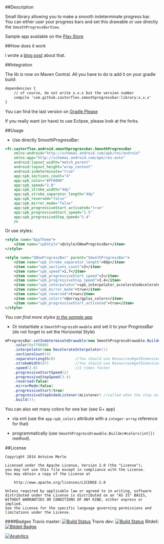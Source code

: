 ##Description

Small library allowing you to make a smooth indeterminate progress bar. You can either user your progress bars and set this drawable or use directly the `SmoothProgressBarView`.

Sample app available on the [Play Store]

##How does it work

I wrote a [blog post] about that.

##Integration

The lib is now on Maven Central. All you have to do is add it on your gradle build:

```xml
dependencies {
    // of course, do not write x.x.x but the version number
    compile 'com.github.castorflex.smoothprogressbar:library:x.x.x'
}
```

You can find the last version on [Gradle Please]

If you really want (or have) to use Eclipse, please look at the forks.

##Usage

-	Use directly SmoothProgressBar:

```xml
<fr.castorflex.android.smoothprogressbar.SmoothProgressBar
	xmlns:android="http://schemas.android.com/apk/res/android"
	xmlns:app="http://schemas.android.com/apk/res-auto"
    android:layout_width="match_parent"
    android:layout_height="wrap_content"
    android:indeterminate="true"
    app:spb_sections_count="4"
    app:spb_color="#FF0000"
    app:spb_speed="2.0"
    app:spb_stroke_width="4dp"
    app:spb_stroke_separator_length="4dp"
    app:spb_reversed="false"
    app:spb_mirror_mode="false"
    app:spb_progressiveStart_activated="true"
    app:spb_progressiveStart_speed="1.5"
    app:spb_progressiveStop_speed="3.4"
    />
```

Or use styles:

```xml
<style name="AppTheme">
    <item name="spbStyle">@style/GNowProgressBar</item>
</style>

<style name="GNowProgressBar" parent="SmoothProgressBar">
    <item name="spb_stroke_separator_length">0dp</item>
    <item name="spb_sections_count">2</item>
    <item name="spb_speed">1.7</item>
    <item name="spb_progressiveStart_speed">2</item>
    <item name="spb_progressiveStop_speed">3.4</item>
    <item name="spb_interpolator">spb_interpolator_acceleratedecelerate</item>
    <item name="spb_mirror_mode">true</item>
    <item name="spb_reversed">true</item>
    <item name="spb_colors">@array/gplus_colors</item>
    <item name="spb_progressiveStart_activated">true</item>
</style>
```

*You can find more styles [in the sample app][Sample Themes]*

-   Or instantiate a `SmoothProgressDrawable` and set it to your ProgressBar (do not forget to set the Horizontal Style)

```java
mProgressBar.setIndeterminateDrawable(new SmoothProgressDrawable.Builder(context)
    .color(0xff0000)
    .interpolator(new DecelerateInterpolator())
    .sectionsCount(4)
    .separatorLength(8)         //You should use Resources#getDimensionPixelSize
    .strokeWidth(8f)            //You should use Resources#getDimension
    .speed(2.0)                 //2 times faster
    .progressiveStartSpeed(2)
    .progressiveStopSpeed(3.4)
    .reversed(false)
    .mirrorMode(false)
    .progressiveStart(true)
    .progressiveStopEndedListener(mListener) //called when the stop animation is over
    .build());
```

You can also set many colors for one bar (see G+ app)

-   via xml (use the `app:spb_colors` attribute with a `integer-array` reference for that)

-   programmatically (use `SmoothProgressDrawable.Builder#colors(int[])` method).


##License

```
Copyright 2014 Antoine Merle

Licensed under the Apache License, Version 2.0 (the "License");
you may not use this file except in compliance with the License.
You may obtain a copy of the License at

    http://www.apache.org/licenses/LICENSE-2.0

Unless required by applicable law or agreed to in writing, software
distributed under the License is distributed on an "AS IS" BASIS,
WITHOUT WARRANTIES OR CONDITIONS OF ANY KIND, either express or implied.
See the License for the specific language governing permissions and
limitations under the License.
```

####Badges
Travis master: [![Build Status](https://travis-ci.org/castorflex/SmoothProgressBar.png?branch=master)](https://travis-ci.org/castorflex/SmoothProgressBar)
Travis dev: [![Build Status](https://travis-ci.org/castorflex/SmoothProgressBar.png?branch=dev)](https://travis-ci.org/castorflex/SmoothProgressBar)
Bitdeli: [![Bitdeli Badge](https://d2weczhvl823v0.cloudfront.net/castorflex/smoothprogressbar/trend.png)](https://bitdeli.com/free "Bitdeli Badge")

[![Analytics](https://ga-beacon.appspot.com/UA-32954204-2/SmoothProgressBar/readme)](https://github.com/igrigorik/ga-beacon)

[blog post]: http://antoine-merle.com/blog/2013/11/12/make-your-progressbar-more-smooth/

[Play Store]: https://play.google.com/store/apps/details?id=fr.castorflex.android.smoothprogressbar.sample

[Gradle Please]: http://gradleplease.appspot.com/

[Sample Themes]: https://github.com/castorflex/SmoothProgressBar/blob/master/sample/src/main/res/values/styles.xml
